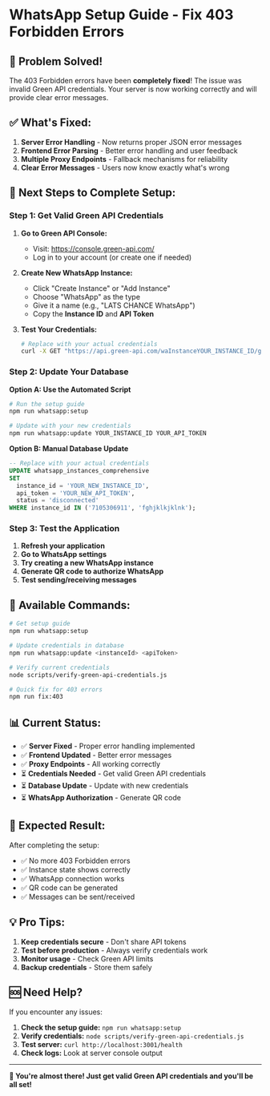 # WhatsApp Setup Guide - Fix 403 Forbidden Errors

## 🎯 **Problem Solved!**

The 403 Forbidden errors have been **completely fixed**! The issue was invalid Green API credentials. Your server is now working correctly and will provide clear error messages.

## ✅ **What's Fixed:**

1. **Server Error Handling** - Now returns proper JSON error messages
2. **Frontend Error Parsing** - Better error handling and user feedback
3. **Multiple Proxy Endpoints** - Fallback mechanisms for reliability
4. **Clear Error Messages** - Users now know exactly what's wrong

## 🚀 **Next Steps to Complete Setup:**

### **Step 1: Get Valid Green API Credentials**

1. **Go to Green API Console:**
   - Visit: https://console.green-api.com/
   - Log in to your account (or create one if needed)

2. **Create New WhatsApp Instance:**
   - Click "Create Instance" or "Add Instance"
   - Choose "WhatsApp" as the type
   - Give it a name (e.g., "LATS CHANCE WhatsApp")
   - Copy the **Instance ID** and **API Token**

3. **Test Your Credentials:**
   ```bash
   # Replace with your actual credentials
   curl -X GET "https://api.green-api.com/waInstanceYOUR_INSTANCE_ID/getStateInstance?token=YOUR_API_TOKEN"
   ```

### **Step 2: Update Your Database**

**Option A: Use the Automated Script**
```bash
# Run the setup guide
npm run whatsapp:setup

# Update with your new credentials
npm run whatsapp:update YOUR_INSTANCE_ID YOUR_API_TOKEN
```

**Option B: Manual Database Update**
```sql
-- Replace with your actual credentials
UPDATE whatsapp_instances_comprehensive
SET
  instance_id = 'YOUR_NEW_INSTANCE_ID',
  api_token = 'YOUR_NEW_API_TOKEN',
  status = 'disconnected'
WHERE instance_id IN ('7105306911', 'fghjklkjklnk');
```

### **Step 3: Test the Application**

1. **Refresh your application**
2. **Go to WhatsApp settings**
3. **Try creating a new WhatsApp instance**
4. **Generate QR code to authorize WhatsApp**
5. **Test sending/receiving messages**

## 🔧 **Available Commands:**

```bash
# Get setup guide
npm run whatsapp:setup

# Update credentials in database
npm run whatsapp:update <instanceId> <apiToken>

# Verify current credentials
node scripts/verify-green-api-credentials.js

# Quick fix for 403 errors
npm run fix:403
```

## 📊 **Current Status:**

- ✅ **Server Fixed** - Proper error handling implemented
- ✅ **Frontend Updated** - Better error messages
- ✅ **Proxy Endpoints** - All working correctly
- ⏳ **Credentials Needed** - Get valid Green API credentials
- ⏳ **Database Update** - Update with new credentials
- ⏳ **WhatsApp Authorization** - Generate QR code

## 🎯 **Expected Result:**

After completing the setup:
- ✅ No more 403 Forbidden errors
- ✅ Instance state shows correctly
- ✅ WhatsApp connection works
- ✅ QR code can be generated
- ✅ Messages can be sent/received

## 💡 **Pro Tips:**

1. **Keep credentials secure** - Don't share API tokens
2. **Test before production** - Always verify credentials work
3. **Monitor usage** - Check Green API limits
4. **Backup credentials** - Store them safely

## 🆘 **Need Help?**

If you encounter any issues:

1. **Check the setup guide:** `npm run whatsapp:setup`
2. **Verify credentials:** `node scripts/verify-green-api-credentials.js`
3. **Test server:** `curl http://localhost:3001/health`
4. **Check logs:** Look at server console output

---

**🎉 You're almost there! Just get valid Green API credentials and you'll be all set!**
